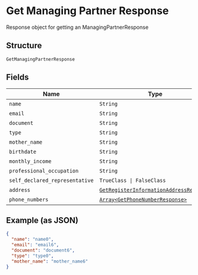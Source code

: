 
# Get Managing Partner Response

Response object for getting an ManagingPartnerResponse

## Structure

`GetManagingPartnerResponse`

## Fields

| Name | Type | Tags | Description |
|  --- | --- | --- | --- |
| `name` | `String` | Optional | - |
| `email` | `String` | Optional | - |
| `document` | `String` | Optional | - |
| `type` | `String` | Optional | - |
| `mother_name` | `String` | Optional | - |
| `birthdate` | `String` | Optional | - |
| `monthly_income` | `String` | Optional | - |
| `professional_occupation` | `String` | Optional | - |
| `self_declared_representative` | `TrueClass \| FalseClass` | Optional | - |
| `address` | [`GetRegisterInformationAddressResponse`](../../doc/models/get-register-information-address-response.md) | Optional | - |
| `phone_numbers` | [`Array<GetPhoneNumberResponse>`](../../doc/models/get-phone-number-response.md) | Optional | - |

## Example (as JSON)

```json
{
  "name": "name0",
  "email": "email6",
  "document": "document6",
  "type": "type0",
  "mother_name": "mother_name6"
}
```

